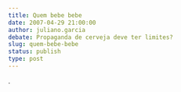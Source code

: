 ```yaml
---
title: Quem bebe bebe
date: 2007-04-29 21:00:00
author: juliano.garcia
debate: Propaganda de cerveja deve ter limites?
slug: quem-bebe-bebe
status: publish 
type: post
---
```


.
